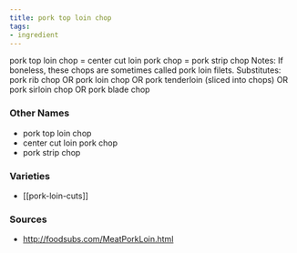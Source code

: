```yaml
---
title: pork top loin chop
tags:
- ingredient
---
```

pork top loin chop = center cut loin pork chop = pork strip chop Notes: If boneless, these chops are sometimes called pork loin filets. Substitutes: pork rib chop OR pork loin chop OR pork tenderloin (sliced into chops) OR pork sirloin chop OR pork blade chop

### Other Names

* pork top loin chop
* center cut loin pork chop
* pork strip chop

### Varieties

* [[pork-loin-cuts]]

### Sources
* http://foodsubs.com/MeatPorkLoin.html
